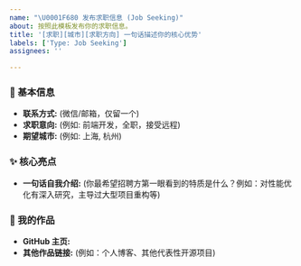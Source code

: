 ```yaml
---
name: "\U0001F680 发布求职信息 (Job Seeking)"
about: 按照此模板发布你的求职信息。
title: '[求职][城市][求职方向] 一句话描述你的核心优势'
labels: ['Type: Job Seeking']
assignees: ''

---
```


### 👋 基本信息
* **联系方式:** (微信/邮箱，仅留一个)
* **求职意向:** (例如: 前端开发，全职，接受远程)
* **期望城市:** (例如: 上海, 杭州)

### ✨ 核心亮点
* **一句话自我介绍:** (你最希望招聘方第一眼看到的特质是什么？例如：对性能优化有深入研究，主导过大型项目重构等)

### 📂 我的作品
* **GitHub 主页:** 
* **其他作品链接:** (例如：个人博客、其他代表性开源项目)
